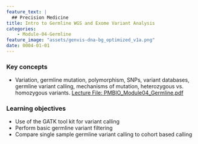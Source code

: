 ```yaml
---
feature_text: |
  ## Precision Medicine
title: Intro to Germline WGS and Exome Variant Analysis
categories:
    - Module-04-Germline
feature_image: "assets/genvis-dna-bg_optimized_v1a.png"
date: 0004-01-01
---
```


### Key concepts
* Variation, germline mutation, polymorphism, SNPs, variant databases, germline variant calling, mechanisms of mutation, heterozygous vs. homozygous variants. [Lecture File: PMBIO_Module04_Germline.pdf](/assets/lectures/PMBIO_Module04_Germline.pdf)


### Learning objectives
* Use of the GATK tool kit for variant calling
* Perform basic germline variant filtering
* Compare single sample germline variant calling to cohort based calling



